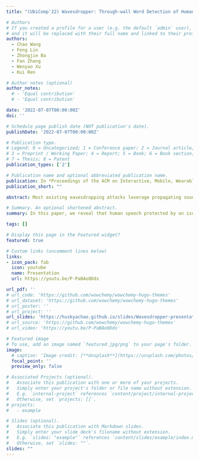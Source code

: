 ```yaml
---
title: "(UbiComp'22) Wavesdropper: Through-wall Word Detection of Human Speech via Commercial mmWave Devices"

# Authors
# If you created a profile for a user (e.g. the default `admin` user), write the username (folder name) here
# and it will be replaced with their full name and linked to their profile.
authors:
  - Chao Wang
  - Feng Lin
  - Zhongjie Ba
  - Fan Zhang
  - Wenyao Xu
  - Kui Ren

# Author notes (optional)
author_notes:
  # - 'Equal contribution'
  # - 'Equal contribution'

date: '2022-07-07T00:00:00Z'
doi: ''

# Schedule page publish date (NOT publication's date).
publishDate: '2022-07-07T00:00:00Z'

# Publication type.
# Legend: 0 = Uncategorized; 1 = Conference paper; 2 = Journal article;
# 3 = Preprint / Working Paper; 4 = Report; 5 = Book; 6 = Book section;
# 7 = Thesis; 8 = Patent
publication_types: ['2']

# Publication name and optional abbreviated publication name.
publication: In *Proceedings of the ACM on Interactive, Mobile, Wearable and Ubiquitous Technologies/UbiComp 2022*
publication_short: ""

abstract: Most existing eavesdropping attacks leverage propagating sound waves for speech retrieval. However, soundproof materials are widely deployed in speech-sensitive scenes (e.g., a meeting room). In this paper, we reveal that human speech protected by an isolated room can be compromised by portable and commercial off-the-shelf mmWave devices. To achieve this goal, we develop Wavesdropper, a word detection system that utilizes a mmWave probe to sense the targeted speaker's throat vibration and recover speech contents in the obstructed condition. We proposed a CEEMD-based method to suppress dynamic clutters (e.g., human movements) in the room and a wavelet-based processing method to extract the delicate vocal vibration information from the hybrid signals. To recover speech contents from mmWave signals related to the vocal vibration, we designed a neural network to infer the speech contents. Moreover, we explored word detection on a conversation with multiple (two) probes and reveal that the adversary can detect words on multiple people simultaneously with only one mmWave device. We performed extensive experiments to evaluate the system performance with over 60,000 pronunciations. The experimental results indicate that Wavesdropper can achieve 91.3% accuracy for 57-word recognition on 23 volunteers.

# Summary. An optional shortened abstract.
summary: In this paper, we reveal that human speech protected by an isolated room can be compromised by portable and commercial mmWave devices. 

tags: []

# Display this page in the Featured widget?
featured: true

# Custom links (uncomment lines below)
links:
- icon_pack: fab
  icon: youtube
  name: Presentation
  url: https://youtu.be/P-PaBAo0Dds

url_pdf: ''
# url_code: 'https://github.com/wowchemy/wowchemy-hugo-themes'
# url_dataset: 'https://github.com/wowchemy/wowchemy-hugo-themes'
# url_poster: ''
# url_project: ''
url_slides: 'https://huskyachao.github.io/slides/Wavesdropper-presentation.pdf'
# url_source: 'https://github.com/wowchemy/wowchemy-hugo-themes'
# url_video: 'https://youtu.be/P-PaBAo0Dds'

# Featured image
# To use, add an image named `featured.jpg/png` to your page's folder.
image:
  # caption: 'Image credit: [**Unsplash**](https://unsplash.com/photos/pLCdAaMFLTE)'
  focal_point: ''
  preview_only: false

# Associated Projects (optional).
#   Associate this publication with one or more of your projects.
#   Simply enter your project's folder or file name without extension.
#   E.g. `internal-project` references `content/project/internal-project/index.md`.
#   Otherwise, set `projects: []`.
# projects:
#   - example

# Slides (optional).
#   Associate this publication with Markdown slides.
#   Simply enter your slide deck's filename without extension.
#   E.g. `slides: "example"` references `content/slides/example/index.md`.
#   Otherwise, set `slides: ""`.
slides: ""
---
```


<!-- {{% callout note %}}
Click the _Cite_ button above to demo the feature to enable visitors to import publication metadata into their reference management software.
{{% /callout %}}

{{% callout note %}}
Create your slides in Markdown - click the _Slides_ button to check out the example.
{{% /callout %}}

Supplementary notes can be added here, including [code, math, and images](https://wowchemy.com/docs/writing-markdown-latex/). -->
